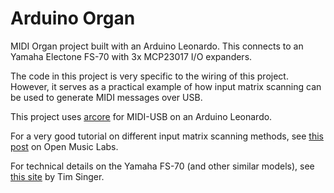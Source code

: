 # Arduino Organ

MIDI Organ project built with an Arduino Leonardo. This connects to an
Yamaha Electone FS-70 with 3x MCP23017 I/O expanders.

The code in this project is very specific to the wiring of this project.
However, it serves as a practical example of how input matrix scanning
can be used to generate MIDI messages over USB.

This project uses [arcore][2] for MIDI-USB on an Arduino Leonardo.

For a very good tutorial on different input matrix scanning methods, see
 [this post][1] on Open Music Labs.

For technical details on the Yamaha FS-70 (and other similar models), see
[this site][3] by Tim Singer.

 [1]: http://www.openmusiclabs.com/learning/digital/input-matrix-scanning/
 [2]: https://github.com/rkistner/arcore
 [3]: http://www.tsstech.org/electronics/fxtechinfo.html

